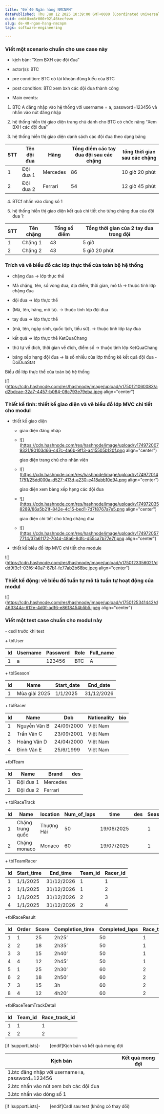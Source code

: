 ```yaml
---
title: "Đề 40 Ngân hàng NMCNPM"
datePublished: Thu Jun 12 2025 10:39:00 GMT+0000 (Coordinated Universal Time)
cuid: cmbt8xm3r000r02l46kecfswm
slug: de-40-ngan-hang-nmcnpm
tags: software-engineering

---
```


### Viết một scenario chuẩn cho use case này

* kịch bản: “Xem BXH các đội đua”
    
* actor(s): BTC
    
* pre condition: BTC có tài khoản đúng kiểu của BTC
    
* post condition: BTC xem bxh các đội đua thành công
    
* Main events:
    

1. BTC A đăng nhập vào hệ thống với username = a, password=123456 và nhấn vào nút đăng nhập
    
2. hệ thống hiển thị giao diện trang chủ dành cho BTC có chức năng “Xem BXH các đội đua”
    
3. hệ thống hiển thị giao diện danh sách các đội đua theo dạng bảng
    

| STT | Tên đội đua | Hãng | Tổng điểm các tay đua đội sau các chặng | tổng thời gian sau các chặng |
| --- | --- | --- | --- | --- |
| 1 | Đội đua 1 | Mercedes | 86 | 10 giờ 20 phút |
| 2 | Đội đua 2 | Ferrari | 54 | 12 giờ 45 phút |

4. BTCf nhấn vào dòng số 1
    
5. hệ thống hiển thị giao diện kết quả chi tiết cho từng chặng đua của đội đua 1:
    

| STT | Tên chặng | Tổng số điểm | Tổng thời gian của 2 tay đua trong đội |
| --- | --- | --- | --- |
| 1 | Chặng 1 | 43 | 5 giờ |
| 2 | Chặng 2 | 43 | 5 giờ 20 phút |

### Trích và vẽ biểu đồ các lớp thực thể của toàn bộ hệ thống

* chặng đua → lớp thực thể
    
* Mã chặng, tên, số vòng đua, địa điểm, thời gian, mô tả → thuộc tính lớp chặng đua
    
* đội đua → lớp thực thể
    
* (Mã, tên, hãng, mô tả). → thuộc tính lớp đội đua
    
* tay đua → lớp thực thể
    
* (mã, tên, ngày sinh, quốc tịch, tiểu sử). → thuộc tính lớp tay đua
    
* kết quả → lớp thực thể KetQuaChang
    
* thứ tự về đích, thời gian về đích, điểm số → thuộc tính lớp KetQuaChang
    
* bảng xếp hạng đội đua → là số nhiều của lớp thống kê kết quả đội đua - DoiDuaStat
    

Biểu đồ lớp thực thể của toàn bộ hệ thống

![](https://cdn.hashnode.com/res/hashnode/image/upload/v1750121060083/ad2bdcae-32a7-4457-b084-08c793e79eba.jpeg align="center")

### Thiết kế tĩnh: thiết kế giao diện và vẽ biểu đồ lớp MVC chi tiết cho modul

* thiết kế giao diện
    
    * giao diện đăng nhập
        
    * ![](https://cdn.hashnode.com/res/hashnode/image/upload/v1749720079321/80103d66-c47c-4a6b-9f13-a415505b120f.png align="center")
        
        giao diện trang chủ cho nhân viên
        
    * ![](https://cdn.hashnode.com/res/hashnode/image/upload/v1749720141751/25dd000a-d527-413d-a230-e418abb10e94.png align="center")
        
        giao diện xem bảng xếp hạng các đội đua
        
    * ![](https://cdn.hashnode.com/res/hashnode/image/upload/v1749720358289/86a5b21f-842e-4c15-bed1-7d7f8767a7e5.png align="center")
        
        giao diện chi tiết cho từng chặng đua
        
    * ![](https://cdn.hashnode.com/res/hashnode/image/upload/v1749720577714/37a61172-704d-48a6-9dfc-d55ca7b77e7f.png align="center")
        
* thiết kế biểu đồ lớp MVC chi tiết cho module
    

![](https://cdn.hashnode.com/res/hashnode/image/upload/v1750123356021/ddd9f3c1-03f6-40a7-87b1-fe77ab2b68be.jpeg align="center")

### Thiết kế động: vẽ biểu đồ tuần tự mô tả tuần tự hoạt động của modul

![](https://cdn.hashnode.com/res/hashnode/image/upload/v1750125341442/d463344a-612e-4d0f-adf6-e8618454b5b5.jpeg align="center")

### Viết một test case chuẩn cho modul này

\- csdl trước khi test

\+ tblUser

| Id | Username | Password | Role | Full\_name |
| --- | --- | --- | --- | --- |
| 1 | a | 123456 | BTC | A |

\+ tblSeason\`

| Id | Name | Start\_date | End\_date |
| --- | --- | --- | --- |
| 1 | Mùa giải 2025 | 1/1/2025 | 31/12/2026 |

\+ tblRacer

| Id | Name | Dob | Nationality | bio |
| --- | --- | --- | --- | --- |
| 1 | Nguyễn Văn B | 24/09/2000 | Việt Nam |  |
| 2 | Trần Văn C | 23/09/2001 | Việt Nam |  |
| 3 | Hoàng Văn D | 24/04/2000 | Việt Nam |  |
| 4 | Đinh Văn E | 25/6/1999 | Việt Nam |  |

+tblTeam

| Id | Name | Brand | des |
| --- | --- | --- | --- |
| 1 | Đội đua 1 | Mercedes |  |
| 2 | Đội đua 2 | Ferrari |  |

\+ tblRaceTrack

| Id | Name | location | Num\_of\_laps | time | des | Season\_id |
| --- | --- | --- | --- | --- | --- | --- |
| 1 | Chặng trung quốc | Thượng Hải | 50 | 19/06/2025 |  | 1 |
| 2 | Chặng monaco | Monaco | 60 | 19/07/2025 |  | 1 |

\+ tblTeamRacer

| Id | Start\_time | End\_time | Team\_id | Racer\_id |
| --- | --- | --- | --- | --- |
| 1 | 1/1/2025 | 31/12/2026 | 1 | 1 |
| 2 | 1/1/2025 | 31/12/2026 | 1 | 2 |
| 3 | 1/1/2025 | 31/12/2026 | 2 | 3 |
| 4 | 1/1/2025 | 31/12/2026 | 2 | 4 |

+tblRaceResult

| Id | Order | Score | Completion\_time | Completed\_laps | Race\_track\_id | Team\_racer\_id |
| --- | --- | --- | --- | --- | --- | --- |
| 1 | 1 | 25 | 2h25’ | 50 | 1 | 1 |
| 2 | 2 | 18 | 2h35’ | 50 | 1 | 2 |
| 3 | 3 | 15 | 2h40’ | 50 | 1 | 3 |
| 4 | 4 | 12 | 2h45’ | 50 | 1 | 4 |
| 5 | 1 | 25 | 2h30’ | 60 | 2 | 1 |
| 6 | 2 | 18 | 2h50’ | 60 | 2 | 2 |
| 7 | 3 | 15 | 3h | 60 | 2 | 3 |
| 8 | 4 | 12 | 4h20’ | 60 | 2 | 4 |

+tblRaceTeamTrackDetail

| Id | Team\_id | Race\_track\_id |
| --- | --- | --- |
| 1 | 1 | 1 |
| 2 | 2 | 2 |

\[if !supportLists\]-        \[endif\]Kịch bản và kết quả mong đợi

| Kịch bản | Kết quả mong đợi |
| --- | --- |
| 1.btc đăng nhập với username=a, password=123456 |  |
| 2.btc nhấn vào nút xem bxh các đội đua |  |
| 3.btc nhấn vào dòng số 1 |  |

\[if !supportLists\]-        \[endif\]Csdl sau test (không có thay đổi)